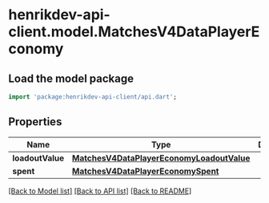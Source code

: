 # henrikdev-api-client.model.MatchesV4DataPlayerEconomy

## Load the model package
```dart
import 'package:henrikdev-api-client/api.dart';
```

## Properties
Name | Type | Description | Notes
------------ | ------------- | ------------- | -------------
**loadoutValue** | [**MatchesV4DataPlayerEconomyLoadoutValue**](MatchesV4DataPlayerEconomyLoadoutValue.md) |  | 
**spent** | [**MatchesV4DataPlayerEconomySpent**](MatchesV4DataPlayerEconomySpent.md) |  | 

[[Back to Model list]](../README.md#documentation-for-models) [[Back to API list]](../README.md#documentation-for-api-endpoints) [[Back to README]](../README.md)


